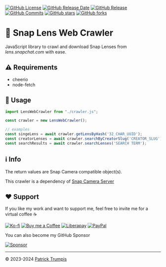 [![GitHub License](https://img.shields.io/github/license/ptrumpis/snap-lens-web-crawler)](https://github.com/ptrumpis/snap-lens-web-crawler?tab=GPL-3.0-1-ov-file)
[![GitHub Release Date](https://img.shields.io/github/release-date/ptrumpis/snap-lens-web-crawler)](https://github.com/ptrumpis/snap-lens-web-crawler/releases/latest)
[![GitHub Release](https://img.shields.io/github/v/release/ptrumpis/snap-lens-web-crawler)](https://github.com/ptrumpis/snap-lens-web-crawler/releases/latest)
[![GitHub Commits](https://img.shields.io/github/commit-activity/t/ptrumpis/snap-lens-web-crawler)](https://github.com/ptrumpis/snap-lens-web-crawler/commits)
[![GitHub stars](https://img.shields.io/github/stars/ptrumpis/snap-lens-web-crawler?style=flat)](https://github.com/ptrumpis/snap-lens-web-crawler/stargazers) 
[![GitHub forks](https://img.shields.io/github/forks/ptrumpis/snap-lens-web-crawler?style=flat)](https://github.com/ptrumpis/snap-lens-web-crawler/forks)

# 👻 Snap Lens Web Crawler
JavaScript library to crawl and download Snap Lenses from *lens.snapchat.com* with ease.

## ⚠️ Requirements
- cheerio
- node-fetch

## 🚀 Usage
```javascript
import LensWebCrawler from "./crawler.js";

const crawler = new LensWebCrawler();

// examples
const singeLens = await crawler.getLensByHash('32_CHAR_UUID');
const creatorLenses = await crawler.searchByCreatorSlug('CREATOR_SLUG');
const searchResults = await crawler.searchLenses('SEARCH TERM');
```

## ℹ️ Info
The return values are Snap Camera compatible object(s).

This crawler is a dependency of [Snap Camera Server](https://github.com/ptrumpis/snap-camera-server)

## ❤️ Support
If you like my work and want to support me, feel free to invite me for a virtual coffee ☕  

[![Ko-fi](https://img.shields.io/badge/Ko--fi-F16061?style=for-the-badge&logo=ko-fi&logoColor=white)](https://ko-fi.com/ptrumpis)
[![Buy me a Coffee](https://img.shields.io/badge/Buy_Me_A_Coffee-FFDD00?style=for-the-badge&logo=buy-me-a-coffee&logoColor=black)](https://www.buymeacoffee.com/ptrumpis)
[![Liberapay](https://img.shields.io/badge/Liberapay-F6C915?style=for-the-badge&logo=liberapay&logoColor=black)](https://liberapay.com/ptrumpis/)
[![PayPal](https://img.shields.io/badge/PayPal-00457C?style=for-the-badge&logo=paypal&logoColor=white)](https://www.paypal.com/donate/?hosted_button_id=D2T92FVZAE65L)

You can also become my GitHub Sponsor  

[![Sponsor](https://img.shields.io/badge/sponsor-30363D?style=for-the-badge&logo=GitHub-Sponsors&logoColor=#white)](https://github.com/sponsors/ptrumpis)

---

© 2023-2024 [Patrick Trumpis](https://github.com/ptrumpis)
